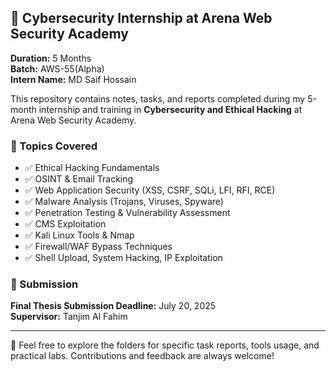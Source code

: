 ## 🔐 Cybersecurity Internship at Arena Web Security Academy

**Duration:** 5 Months  
**Batch:** AWS-55(Alpha)  
**Intern Name:** MD Saif Hossain 

This repository contains notes, tasks, and reports completed during my 5-month internship and training in **Cybersecurity and Ethical Hacking** at Arena Web Security Academy.

### 🧠 Topics Covered
- ✅ Ethical Hacking Fundamentals
- ✅ OSINT & Email Tracking
- ✅ Web Application Security (XSS, CSRF, SQLi, LFI, RFI, RCE)
- ✅ Malware Analysis (Trojans, Viruses, Spyware)
- ✅ Penetration Testing & Vulnerability Assessment
- ✅ CMS Exploitation
- ✅ Kali Linux Tools & Nmap
- ✅ Firewall/WAF Bypass Techniques
- ✅ Shell Upload, System Hacking, IP Exploitation

### 📅 Submission
**Final Thesis Submission Deadline:** July 20, 2025  
**Supervisor:** Tanjim Al Fahim

---

📂 Feel free to explore the folders for specific task reports, tools usage, and practical labs. Contributions and feedback are always welcome!
